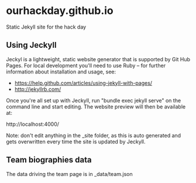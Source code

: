 # ourhackday.github.io
Static Jekyll site for the hack day

## Using Jeckyll
Jeckyl is a lightweight, static website generator that is supported by Git Hub Pages. For local development you'll need to use Ruby – for further information about installation and usage, see:

* https://help.github.com/articles/using-jekyll-with-pages/
* http://jekyllrb.com/

Once you're all set up with Jeckyll, run "bundle exec jekyll serve" on the command line and start editing. The website preview will then be available at:

http://localhost:4000/

Note: don't edit anything in the _site folder, as this is auto generated and gets overwritten every time the site is updated by Jeckyll.

## Team biographies data

The data driving the team page is in _data/team.json